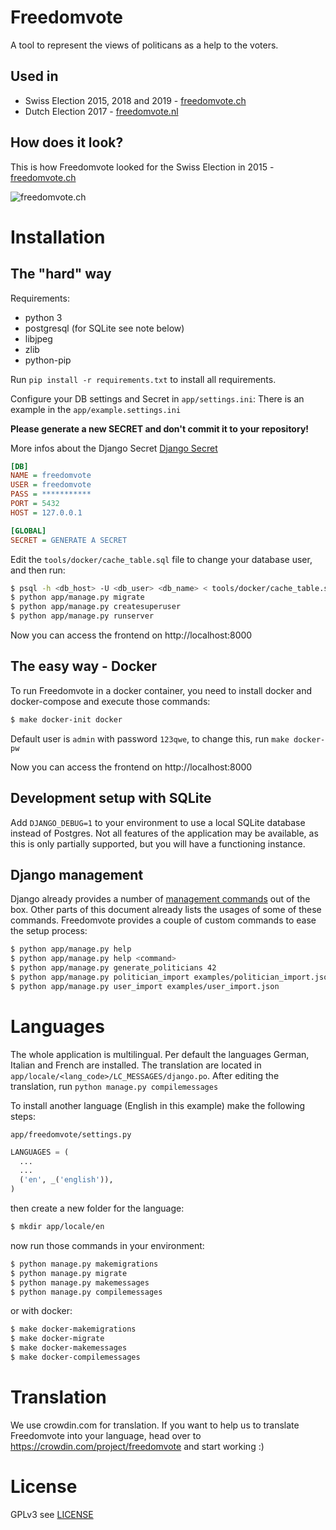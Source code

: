 # Freedomvote

A tool to represent the views of politicans as a help to the voters.

## Used in

- Swiss Election 2015, 2018 and 2019 - [freedomvote.ch](https://freedomvote.ch/)
- Dutch Election 2017 - [freedomvote.nl](https://freedomvote.nl/)

## How does it look?

This is how Freedomvote looked for the Swiss Election in 2015 - [freedomvote.ch](https://freedomvote.ch/)

![freedomvote.ch](https://raw.githubusercontent.com/freedomvote/freedomvote/master/tools/screenshot.png)

# Installation

## The "hard" way

Requirements:

- python 3
- postgresql (for SQLite see note below)
- libjpeg
- zlib
- python-pip

Run `pip install -r requirements.txt` to install all requirements.

Configure your DB settings and Secret in `app/settings.ini`:
There is an example in the `app/example.settings.ini`

**Please generate a new SECRET and don't commit it to your repository!**

More infos about the Django Secret
[Django Secret](https://docs.djangoproject.com/en/1.11/ref/settings/#std:setting-SECRET_KEY)

```ini
[DB]
NAME = freedomvote
USER = freedomvote
PASS = ***********
PORT = 5432
HOST = 127.0.0.1

[GLOBAL]
SECRET = GENERATE A SECRET
```

Edit the `tools/docker/cache_table.sql` file to change your database user, and
then run:

```bash
$ psql -h <db_host> -U <db_user> <db_name> < tools/docker/cache_table.sql
$ python app/manage.py migrate
$ python app/manage.py createsuperuser
$ python app/manage.py runserver
```

Now you can access the frontend on http://localhost:8000

## The easy way - Docker

To run Freedomvote in a docker container, you need to install docker and docker-compose and execute those commands:

```bash
$ make docker-init docker
```

Default user is `admin` with password `123qwe`, to change this, run `make docker-pw`

Now you can access the frontend on http://localhost:8000

## Development setup with SQLite

Add `DJANGO_DEBUG=1` to your environment to use a local SQLite database instead of Postgres. Not all features of the application may be available, as this is only partially supported, but you will have a functioning instance.

## Django management

Django already provides a number of [management commands](https://docs.djangoproject.com/en/1.10/ref/django-admin/) out of the box.
Other parts of this document already lists the usages of some of these commands.
Freedomvote provides a couple of custom commands to ease the setup process:

```bash
$ python app/manage.py help
$ python app/manage.py help <command>
$ python app/manage.py generate_politicians 42
$ python app/manage.py politician_import examples/politician_import.json
$ python app/manage.py user_import examples/user_import.json
```

# Languages

The whole application is multilingual. Per default the languages German, Italian and French are installed.
The translation are located in `app/locale/<lang_code>/LC_MESSAGES/django.po`. After editing the translation, run `python manage.py compilemessages`

To install another language (English in this example) make the following steps:

`app/freedomvote/settings.py`

```python
LANGUAGES = (
  ...
  ...
  ('en', _('english')),
)
```

then create a new folder for the language:

```bash
$ mkdir app/locale/en
```

now run those commands in your environment:

```bash
$ python manage.py makemigrations
$ python manage.py migrate
$ python manage.py makemessages
$ python manage.py compilemessages
```

or with docker:

```bash
$ make docker-makemigrations
$ make docker-migrate
$ make docker-makemessages
$ make docker-compilemessages
```

# Translation

We use crowdin.com for translation. If you want to help us to translate Freedomvote into your language, head over to https://crowdin.com/project/freedomvote and start working :)

# License

GPLv3 see [LICENSE](https://github.com/freedomvote/freedomvote/blob/master/LICENSE)
